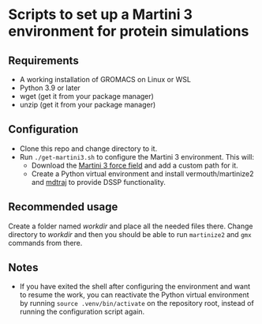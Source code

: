 # Scripts to set up a Martini 3 environment for protein simulations

## Requirements

- A working installation of GROMACS on Linux or WSL
- Python 3.9 or later
- wget (get it from your package manager)
- unzip (get it from your package manager)

## Configuration

- Clone this repo and change directory to it.
- Run `./get-martini3.sh` to configure the Martini 3 environment. This will:
  - Download the [Martini 3 force field](https://cgmartini.nl/docs/downloads/force-field-parameters/martini3/particle-definitions.html) and add a custom path for it.
  - Create a Python virtual environment and install vermouth/martinize2 and [mdtraj](https://pypi.org/project/mdtraj/) to provide DSSP functionality.

## Recommended usage

Create a folder named _workdir_ and place all the needed files there. Change directory to _workdir_ and then you should be able to run `martinize2` and `gmx` commands from there.

## Notes

- If you have exited the shell after configuring the environment and want to resume the work, you can reactivate the Python virtual environment by running `source .venv/bin/activate` on the repository root, instead of running the configuration script again.